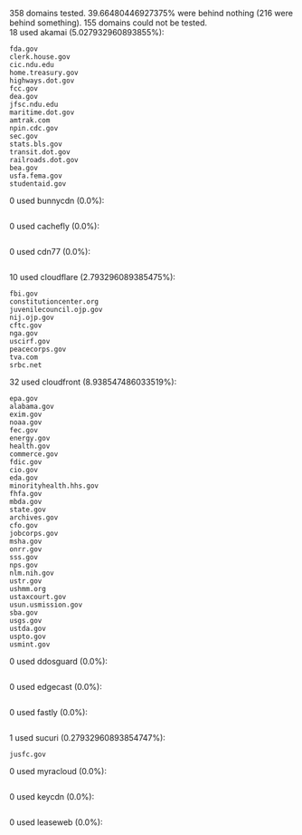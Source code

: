 358 domains tested. 39.66480446927375% were behind nothing (216 were behind something). 155 domains could not be tested.<br>
18 used akamai (5.027932960893855%):
```
fda.gov
clerk.house.gov
cic.ndu.edu
home.treasury.gov
highways.dot.gov
fcc.gov
dea.gov
jfsc.ndu.edu
maritime.dot.gov
amtrak.com
npin.cdc.gov
sec.gov
stats.bls.gov
transit.dot.gov
railroads.dot.gov
bea.gov
usfa.fema.gov
studentaid.gov
```

0 used bunnycdn (0.0%):
```

```

0 used cachefly (0.0%):
```

```

0 used cdn77 (0.0%):
```

```

10 used cloudflare (2.793296089385475%):
```
fbi.gov
constitutioncenter.org
juvenilecouncil.ojp.gov
nij.ojp.gov
cftc.gov
nga.gov
uscirf.gov
peacecorps.gov
tva.com
srbc.net
```

32 used cloudfront (8.938547486033519%):
```
epa.gov
alabama.gov
exim.gov
noaa.gov
fec.gov
energy.gov
health.gov
commerce.gov
fdic.gov
cio.gov
eda.gov
minorityhealth.hhs.gov
fhfa.gov
mbda.gov
state.gov
archives.gov
cfo.gov
jobcorps.gov
msha.gov
onrr.gov
sss.gov
nps.gov
nlm.nih.gov
ustr.gov
ushmm.org
ustaxcourt.gov
usun.usmission.gov
sba.gov
usgs.gov
ustda.gov
uspto.gov
usmint.gov
```

0 used ddosguard (0.0%):
```

```

0 used edgecast (0.0%):
```

```

0 used fastly (0.0%):
```

```

1 used sucuri (0.27932960893854747%):
```
jusfc.gov
```

0 used myracloud (0.0%):
```

```

0 used keycdn (0.0%):
```

```

0 used leaseweb (0.0%):
```

```
